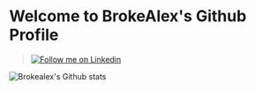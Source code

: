 # Welcome to BrokeAlex's Github Profile

> [![**Follow me on Linkedin**](https://cdn2.iconfinder.com/data/icons/simple-social-media-shadow/512/14-512.png)](https://www.linkedin.com/in/alexduthielnkdn/)

![Brokealex's Github stats](https://github-readme-stats.vercel.app/api?username=brokealex&show_icons=true&theme=solarized-dark&count_private=true)
